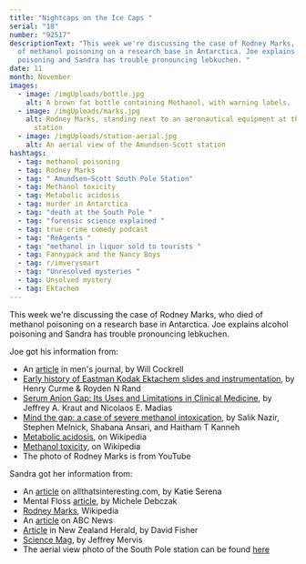 ```yaml
---
title: "Nightcaps on the Ice Caps "
serial: "18"
number: "92517"
descriptionText: "This week we're discussing the case of Rodney Marks, who died
  of methanol poisoning on a research base in Antarctica. Joe explains alcohol
  poisoning and Sandra has trouble pronouncing lebkuchen. "
date: 11
month: November
images:
  - image: /imgUploads/bottle.jpg
    alt: A brown fat bottle containing Methanol, with warning labels.
  - image: /imgUploads/marks.jpg
    alt: Rodney Marks, standing next to an aeronautical equipment at the South Pole
      station
  - image: /imgUploads/station-aerial.jpg
    alt: An aerial view of the Amundsen-Scott station
hashtags:
  - tag: methanol poisoning
  - tag: Rodney Marks
  - tag: " Amundsen–Scott South Pole Station"
  - tag: Methanol toxicity
  - tag: Metabolic acidosis
  - tag: murder in Antarctica
  - tag: "death at the South Pole "
  - tag: "forensic science explained "
  - tag: true crime comedy podcast
  - tag: "ReAgents "
  - tag: "methanol in liquor sold to tourists "
  - tag: Fannypack and the Nancy Boys
  - tag: r/imverysmart
  - tag: "Unresolved mysteries "
  - tag: Unsolved mystery
  - tag: Ektachem
---
```

<!--StartFragment-->

This week we're discussing the case of Rodney Marks, who died of methanol poisoning on a research base in Antarctica. Joe explains alcohol poisoning and Sandra has trouble pronouncing lebkuchen.

<!--EndFragment-->

Joe got his information from:

* An [article](https://www.mensjournal.com/features/a-mysterious-death-at-the-south-pole-20131125/) in men's journal, by Will Cockrell
* [Early history of Eastman Kodak Ektachem slides and instrumentation](https://academic.oup.com/clinchem/article/43/9/1647/5641009), by Henry Curme & Royden N Rand
* [Serum Anion Gap: Its Uses and Limitations in Clinical Medicine](https://cjasn.asnjournals.org/content/2/1/162#sec-1), by Jeffrey A. Kraut and Nicolaos E. Madias
* [Mind the gap: a case of severe methanol intoxication](https://www.ncbi.nlm.nih.gov/pmc/articles/PMC4769464/), by Salik Nazir, Stephen Melnick, Shabana Ansari, and Haitham T Kanneh
* [Metabolic acidosis](https://en.wikipedia.org/wiki/Metabolic_acidosis), on Wikipedia 
* [Methanol toxicity](https://en.wikipedia.org/wiki/Methanol_toxicity), on Wikipedia 
* The photo of Rodney Marks is from YouTube 

Sandra got her information from: 

* An [article](https://allthatsinteresting.com/rodney-marks) on allthatsinteresting.com, by Katie Serena
* Mental Floss [article](https://www.mentalfloss.com/article/579732/mysterious-death-rodney-marks-scientist-who-was-poisoned-antarctica), by Michele Debczak
* [Rodney Marks](https://en.wikipedia.org/wiki/Rodney_Marks), Wikipedia
* An [article](https://www.abc.net.au/news/2008-09-24/circumstances-of-aust-scientists-south-pole-death/520922) on ABC News
* [Article](https://www.nzherald.co.nz/nz/death-on-the-ice/3RWLNBPZA7BTMNWMSDK4RT5HPE/) in New Zealand Herald, by David Fisher 
* [Science Mag](https://science.sciencemag.org/content/323/5910/32.full), by Jeffrey Mervis
* The aerial view photo of the South Pole station can be found [here](https://en.wikipedia.org/wiki/Amundsen%E2%80%93Scott_South_Pole_Station#/media/File:Pole-from-air.jpg)